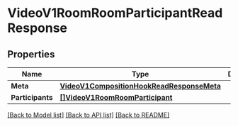 # VideoV1RoomRoomParticipantReadResponse

## Properties

Name | Type | Description | Notes
------------ | ------------- | ------------- | -------------
**Meta** | [**VideoV1CompositionHookReadResponseMeta**](video_v1_composition_hookReadResponse_meta.md) |  | [optional] 
**Participants** | [**[]VideoV1RoomRoomParticipant**](video.v1.room.room_participant.md) |  | [optional] 

[[Back to Model list]](../README.md#documentation-for-models) [[Back to API list]](../README.md#documentation-for-api-endpoints) [[Back to README]](../README.md)


